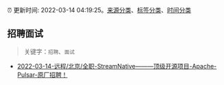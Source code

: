 :alarm_clock: 更新时间: 2022-03-14 04:19:25。[来源分类](../README.md)、[标签分类](../TAGS.md)、[时间分类](../TIMELINE.md)

## 招聘面试


> 关键字：`招聘`、`面试`



- [2022-03-14-远程/北京/全职-StreamNative———顶级开源项目-Apache-Pulsar-原厂招聘！](https://www.v2ex.com/t/840147) 